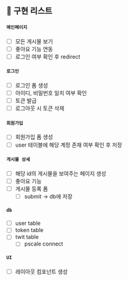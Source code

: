 ## 📒 구현 리스트

#### `메인페이지`

- [ ] 모든 게시물 보기
- [ ] 좋아요 기능 연동
- [ ] 로그인 여부 확인 후 redirect

#### `로그인`

- [ ] 로그인 폼 생성
- [ ] 아이디, 비밀번호 일치 여부 확인
- [ ] 토큰 발급
- [ ] 로그아웃 시 토큰 삭제

#### `회원가입`

- [ ] 회원가입 폼 생성
- [ ] user 테이블에 해당 계정 존재 여부 확인 후 저장

#### `게시물 상세`

- [ ] 해당 id의 게시물을 보여주는 페이지 생성
- [ ] 좋아요 기능
- [ ] 게시물 등록 폼
  - [ ] submit -> db에 저장

#### `db`

- [ ] user table
- [ ] token table
- [ ] twit table
  - [ ] pscale connect

#### `UI`

- [ ] 레이아웃 컴포넌트 생성

